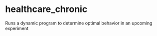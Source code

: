 # healthcare_chronic
Runs a dynamic program to determine optimal behavior in an upcoming experiment
  
